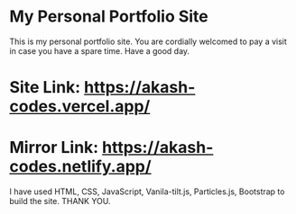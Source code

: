 # My Personal Portfolio Site
This is my personal portfolio site. You are cordially welcomed to pay a visit in case you have a spare time. Have a good day.

# Site Link: https://akash-codes.vercel.app/
# Mirror Link: https://akash-codes.netlify.app/

I have used HTML, CSS, JavaScript, Vanila-tilt.js, Particles.js, Bootstrap to build the site. THANK YOU.
